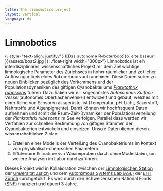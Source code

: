 ```yaml
---
title: The limnobotics project
layout: vertical 
language: de 
---
```


# Limnobotics 

{: style="text-align: justify;" }
![Das autonome Roboterboot]({{ site.baseurl }}/assets/boat2.jpg ){: .float-right width="300px"} Limnobotics ist ein interdisziplinäres, wissenschaftliches Projekt mit dem Ziel wichtige limnologische Parameter des Zürichsees in hoher räumlicher und zeitlicher Auflösung mittels eines Roboterboots aufzunehmen. Diese Daten sollen zu neuen Einblicken bezüglich des Vorkommens und der Populationsdynamiken des giftigen Cyanobakteriums [*Planktothrix rubescens*](http://de.wikipedia.org/wiki/Burgunderblutalge) führen. Dazu haben wir ein sogenanntes *Autonomous Surface Vessel* (autonomes Oberflächenvehikel) entwickelt und gebaut, welches mit einer Reihe von Sensoren ausgerüstet ist (Temperatur, pH, Licht, Sauerstoff, Nährstoffe und Algenpigmente). Damit können wir hochfrequent Daten aufnehmen und somit die Raum-Zeit-Dynamiken der Populationsverteilung der *Planktothrix rubescens* im See verfolgen. Parallel dazu werden wir Verfahren zur schnellen Bestimmung von giftigen Stämmen der Cyanobakterien entwickeln und einsetzen. Unsere Daten dienen diesen wissenschaftlichen Zielen:

1. Erstellen eines Modells der Verteilung des Cyanobakteriums im Kontext vom physikalisch-chemischen Parametern.
2. Effizientere Entnahme von Wasserproben durch diese Modelldaten, um weitere Analysen im Labor durchzuführen.

Dieses Projekt wird in Kollaboration zwischen der [Limnologischen Station](http://www.limnology.ch/) der [Universität Zürich](http://www.uzh.ch) und dem [Autonomous Systems Lab (ASL)](http://www.asl.ethz.ch) der [ETH Zürich](http://www.ethz.ch) durchgeführt. Es wird durch den Schweizerischen National Fonds ([SNF](http://www.snf.ch/de/Pages/default.aspx)) finanziert und dauert 3 Jahre.


